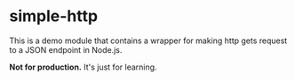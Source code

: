 # simple-http

This is a demo module that contains a wrapper for making http gets request to a JSON endpoint in Node.js.

**Not for production.** It's just for learning.